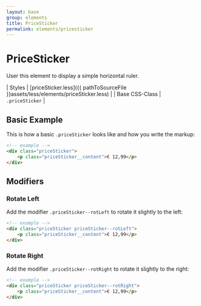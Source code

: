 ```yaml
---
layout: base
group: elements
title: PriceSticker
permalink: elements/pricesticker
---
```


# PriceSticker

User this element to display a simple horizontal ruler.

| Styles         | [priceSticker.less]({{ pathToSourceFile }}assets/less/elements/priceSticker.less) |
| Base CSS-Class | `.priceSticker`                                                                   |

## Basic Example

This is how a basic `.priceSticker` looks like and how you write the markup:

```html
<!-- example -->
<div class="priceSticker">
    <p class="priceSticker__content">€ 12,99</p>
</div>
```

## Modifiers

### Rotate Left

Add the modifier `.priceSticker--rotLeft` to rotate it slightly to the left:

```html
<!-- example -->
<div class="priceSticker priceSticker--rotLeft">
    <p class="priceSticker__content">€ 12,99</p>
</div>
```

### Rotate Right

Add the modifier `.priceSticker--rotRight` to rotate it slightly to the right:

```html
<!-- example -->
<div class="priceSticker priceSticker--rotRight">
    <p class="priceSticker__content">€ 12,99</p>
</div>
```